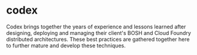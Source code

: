 # codex

Codex brings together the years of experience and lessons learned
after designing, deploying and managing their client's BOSH and
Cloud Foundry distributed architectures.  These best practices are
gathered together here to further mature and develop these
techniques.
